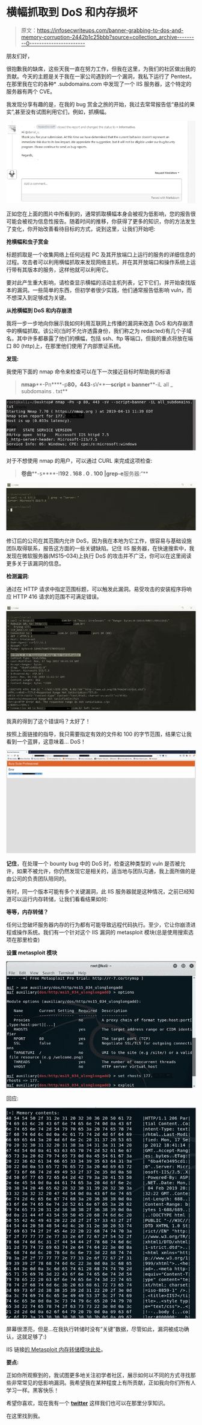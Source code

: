 # 横幅抓取到 DoS 和内存损坏

> 原文：<https://infosecwriteups.com/banner-grabbing-to-dos-and-memory-corruption-2442b1c25bbb?source=collection_archive---------0----------------------->

朋友们好，

很抱歉我的缺席，这些天我一直在努力工作，但我在这里，为我们的社区做出我的贡献。今天的主题是关于我在一家公司遇到的一个漏洞，我私下运行了 Pentest，在那里我在它的各种* .subdomains.com 中发现了一个 IIS 服务器，这个特定的服务器有两个 CVE。

我发现分享有趣的是，在我的 bug 赏金之旅的开始，我过去常常报告低“悬挂的果实”,甚至没有试图利用它们，例如，抓横幅。

![](img/2df0443f1bef49dd965387cf0c1a17c8.png)

正如您在上面的图片中所看到的，通常抓取横幅本身会被视为低影响，您的报告很可能会被视为信息性报告。随着时间的推移，你获得了更多的知识，你的方法发生了变化，你开始改善看待目标的方式，说到这里，让我们开始吧:

**抢横幅和虫子赏金**

标题抓取是一个收集网络上任何远程 PC 及其开放端口上运行的服务的详细信息的过程。攻击者可以利用横幅抓取来发现网络主机，并在其开放端口和操作系统上运行带有其版本的服务，这样他就可以利用它。

要对此产生重大影响，请检查显示横幅的活动主机列表，记下它们，并开始查找版本的漏洞。一些简单的东西，但初学者很少实践，他们通常报告低影响 vuln，而不想深入到足够成为关键。

**从抢横幅到 DoS 和内存崩溃**

我将一步一步地向你展示我如何利用互联网上传播的漏洞来改造 DoS 和内存崩溃中的横幅抓取。该公司(当时不允许透露身份，我们称之为 redacted)有几个子域名，其中许多都暴露了他们的横幅，包括 ssh、ftp 等端口，但我的重点将放在端口 80 (http)上，在那里他们使用了内部票证系统。

**发现:**

我使用下面的 nmap 命令来检查可以在下一次接近目标时帮助我的标语

> **nmap****-Pn****-p****80，443****-sV**—**script = banner****-iL all _ subdomains . txt**

![](img/1673b2f431d17c2263c98e005fc7bcfb.png)

对于不想使用 nmap 的用户，可以通过 CURL 来完成这项检查:

> **卷曲****-s****-I****192 . 168 . 0 . 100 |****grep****-e****服务器:“**

![](img/dee038af22199b6cf28efe141480f3b4.png)

修订后的公司在其范围内允许 DoS，因为我在本地为它工作，很容易与基础设施团队取得联系，报告这方面的一些关键缺陷。记住 IIS 服务器，在快速搜索中，我发现在微软服务器(MS15–034)上执行 DoS 的攻击并不广泛，你可以在这里阅读更多关于该漏洞的信息。

**检测漏洞:**

通过在 HTTP 请求中指定范围标题，可以触发此漏洞。易受攻击的安装程序将响应 HTTP 416 请求的范围不可满足错误。

![](img/4f70bdb0624c2dc350961472492875cc.png)

我真的得到了这个错误吗？太好了！

按照上面链接的指导，我只需要指定有效的文件和 100 的字节范围，结果它让我看到一个蓝屏，这意味着… DoS！

![](img/023b83cd7f3db5457f672123d5fd11b2.png)

**记住**，在处理一个 bounty bug 中的 DoS 时，检查这种类型的 vuln 是否被允许，如果不被允许，你仍然发现它是相关的，适当地与团队沟通，我上面所做的是由公司的负责团队陪同的。

有时，同一个版本可能有多个关键漏洞，此 IIS 服务器就是这种情况，之前已经知道可以运行内存转储，让我们看看结果如何:

**等等，内存转储？**

任何让您破坏服务器内存的行为都有可能导致远程代码执行。至少，它让你崩溃进程或操作系统。我们有一个针对这个 IIS 漏洞的 metasploit 模块(总是使用搜索选项在那里检查)

**设置 metasploit 模块**

![](img/09e4594d25cefca7e84f0e4093fdf306.png)

回应:

![](img/cf4a22a05d0cff865ece17d2883d153d.png)

屏幕很漂亮，但是…在我执行转储时没有“关键”数据，尽管如此，漏洞被成功确认，这就足够了:)

IIS 链接[的 Metasploit 内存转储模块此处](https://www.rapid7.com/db/modules/auxiliary/scanner/http/ms15_034_http_sys_memory_dump)。

**要点:**

正如你所观察到的，我试图更多地关注初学者社区，展示如何以不同的方式寻找那些非常常见的低影响漏洞。我希望我在某种程度上有所贡献，正如我向你们所有人学习一样。黑客快乐！

希望你喜欢，现在我有一个 [**twitter**](https://twitter.com/danielv47251669) 这样我们也可以在那里分享知识。

在这里找到我。